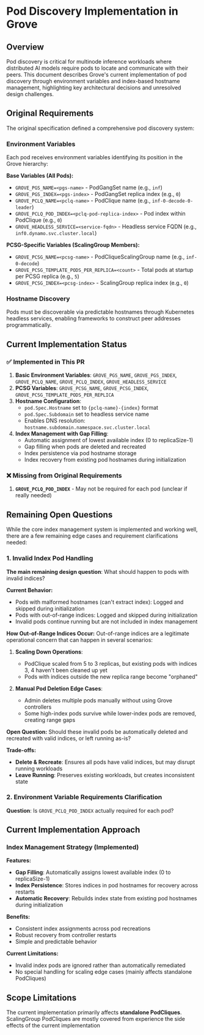 # Pod Discovery Implementation in Grove

## Overview

Pod discovery is critical for multinode inference workloads where distributed AI models require pods to locate and communicate with their peers. This document describes Grove's current implementation of pod discovery through environment variables and index-based hostname management, highlighting key architectural decisions and unresolved design challenges.

## Original Requirements

The original specification defined a comprehensive pod discovery system:

### Environment Variables
Each pod receives environment variables identifying its position in the Grove hierarchy:

**Base Variables (All Pods):**
- `GROVE_PGS_NAME=<pgs-name>` - PodGangSet name (e.g., `inf`)
- `GROVE_PGS_INDEX=<pgs-index>` - PodGangSet replica index (e.g., `0`)
- `GROVE_PCLQ_NAME=<pclq-name>` - PodClique name (e.g., `inf-0-decode-0-leader`)
- `GROVE_PCLQ_POD_INDEX=<pclq-pod-replica-index>` - Pod index within PodClique (e.g., `0`)
- `GROVE_HEADLESS_SERVICE=<service-fqdn>` - Headless service FQDN (e.g., `inf0.dynamo.svc.cluster.local`)

**PCSG-Specific Variables (ScalingGroup Members):**
- `GROVE_PCSG_NAME=<pcsg-name>` - PodCliqueScalingGroup name (e.g., `inf-0-decode`)
- `GROVE_PCSG_TEMPLATE_PODS_PER_REPLICA=<count>` - Total pods at startup per PCSG replica (e.g., `5`)
- `GROVE_PCSG_INDEX=<pcsg-index>` - ScalingGroup replica index (e.g., `0`)

### Hostname Discovery
Pods must be discoverable via predictable hostnames through Kubernetes headless services, enabling frameworks to construct peer addresses programmatically.

## Current Implementation Status

### ✅ Implemented in This PR
1. **Basic Environment Variables**: `GROVE_PGS_NAME`, `GROVE_PGS_INDEX`, `GROVE_PCLQ_NAME`, `GROVE_PCLQ_INDEX`, `GROVE_HEADLESS_SERVICE`
2. **PCSG Variables**: `GROVE_PCSG_NAME`, `GROVE_PCSG_INDEX`, `GROVE_PCSG_TEMPLATE_PODS_PER_REPLICA`
3. **Hostname Configuration**: 
   - `pod.Spec.Hostname` set to `{pclq-name}-{index}` format
   - `pod.Spec.Subdomain` set to headless service name
   - Enables DNS resolution: `hostname.subdomain.namespace.svc.cluster.local`
4. **Index Management with Gap Filling**: 
   - Automatic assignment of lowest available index (0 to replicaSize-1)
   - Gap filling when pods are deleted and recreated
   - Index persistence via pod hostname storage
   - Index recovery from existing pod hostnames during initialization

### ❌ Missing from Original Requirements
1. **`GROVE_PCLQ_POD_INDEX`** - May not be required for each pod (unclear if really needed)

## Remaining Open Questions

While the core index management system is implemented and working well, there are a few remaining edge cases and requirement clarifications needed:

### 1. Invalid Index Pod Handling
**The main remaining design question**: What should happen to pods with invalid indices?

**Current Behavior:**
- Pods with malformed hostnames (can't extract index): Logged and skipped during initialization
- Pods with out-of-range indices: Logged and skipped during initialization
- Invalid pods continue running but are not included in index management

**How Out-of-Range Indices Occur:**
Out-of-range indices are a legitimate operational concern that can happen in several scenarios:

1. **Scaling Down Operations**: 
   - PodClique scaled from 5 to 3 replicas, but existing pods with indices 3, 4 haven't been cleaned up yet
   - Pods with indices outside the new replica range become "orphaned"

2. **Manual Pod Deletion Edge Cases**:
   - Admin deletes multiple pods manually without using Grove controllers
   - Some high-index pods survive while lower-index pods are removed, creating range gaps


**Open Question:**
Should these invalid pods be automatically deleted and recreated with valid indices, or left running as-is?

**Trade-offs:**
- **Delete & Recreate**: Ensures all pods have valid indices, but may disrupt running workloads
- **Leave Running**: Preserves existing workloads, but creates inconsistent state

### 2. Environment Variable Requirements Clarification
**Question**: Is `GROVE_PCLQ_POD_INDEX` actually required for each pod?


## Current Implementation Approach

### Index Management Strategy (Implemented)
**Features:**
- **Gap Filling**: Automatically assigns lowest available index (0 to replicaSize-1)
- **Index Persistence**: Stores indices in pod hostnames for recovery across restarts
- **Automatic Recovery**: Rebuilds index state from existing pod hostnames during initialization

**Benefits:**
- Consistent index assignments across pod recreations
- Robust recovery from controller restarts
- Simple and predictable behavior

**Current Limitations:**
- Invalid index pods are ignored rather than automatically remediated
- No special handling for scaling edge cases (mainly affects standalone PodCliques)

## Scope Limitations

The current implementation primarily affects **standalone PodCliques**.
ScalingGroup PodCliques are mostly covered from experience the side effects of the current implementation
